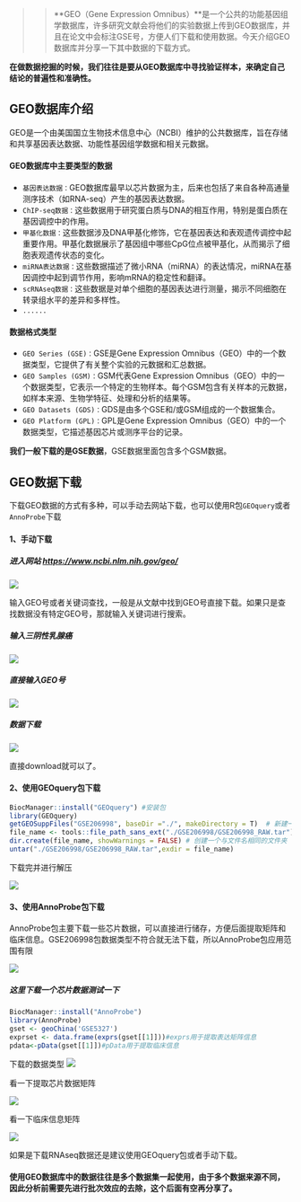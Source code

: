 >>**GEO（Gene Expression Omnibus）**是一个公共的功能基因组学数据库，许多研究文献会将他们的实验数据上传到GEO数据库，并且在论文中会标注GSE号，方便人们下载和使用数据。今天介绍GEO数据库并分享一下其中数据的下载方式。

**在做数据挖掘的时候，我们往往是要从GEO数据库中寻找验证样本，来确定自己结论的普遍性和准确性。**
## GEO数据库介绍
GEO是一个由美国国立生物技术信息中心（NCBI）维护的公共数据库，旨在存储和共享基因表达数据、功能性基因组学数据和相关元数据。
#### GEO数据库中主要类型的数据
- `基因表达数据：`GEO数据库最早以芯片数据为主，后来也包括了来自各种高通量测序技术（如RNA-seq）产生的基因表达数据。
- `ChIP-seq数据：`这些数据用于研究蛋白质与DNA的相互作用，特别是蛋白质在基因调控中的作用。
- `甲基化数据：`这些数据涉及DNA甲基化修饰，它在基因表达和表观遗传调控中起重要作用。甲基化数据展示了基因组中哪些CpG位点被甲基化，从而揭示了细胞表观遗传状态的变化。
- `miRNA表达数据：`这些数据描述了微小RNA（miRNA）的表达情况，miRNA在基因调控中起到调节作用，影响mRNA的稳定性和翻译。
- `scRNAseq数据：`这些数据是对单个细胞的基因表达进行测量，揭示不同细胞在转录组水平的差异和多样性。
- `......`

#### 数据格式类型
- `GEO Series (GSE)：`GSE是Gene Expression Omnibus（GEO）中的一个数据类型，它提供了有关整个实验的元数据和汇总数据。
- `GEO Samples (GSM)：`GSM代表Gene Expression Omnibus（GEO）中的一个数据类型，它表示一个特定的生物样本。每个GSM包含有关样本的元数据，如样本来源、生物学特征、处理和分析的结果等。
- `GEO Datasets (GDS)：`GDS是由多个GSE和/或GSM组成的一个数据集合。
- `GEO Platform (GPL)：`GPL是Gene Expression Omnibus（GEO）中的一个数据类型，它描述基因芯片或测序平台的记录。

**我们一般下载的是GSE数据**，GSE数据里面包含多个GSM数据。

## GEO数据下载
下载GEO数据的方式有多种，可以手动去网站下载，也可以使用R包`GEOquery`或者`AnnoProbe`下载
#### 1、手动下载
##### 进入网站 https://www.ncbi.nlm.nih.gov/geo/

![](https://files.mdnice.com/user/23696/34f68198-b8c1-4fbe-a870-7702507574d5.png)

输入GEO号或者关键词查找，一般是从文献中找到GEO号直接下载。如果只是查找数据没有特定GEO号，那就输入关键词进行搜索。

##### 输入三阴性乳腺癌

![](https://files.mdnice.com/user/23696/2fa893c3-139d-4c81-a913-40c40816fd3e.png)

##### 直接输入GEO号

![](https://files.mdnice.com/user/23696/7da4063c-f20e-478b-a67d-9d927bc9ba1e.png)

##### 数据下载

![](https://files.mdnice.com/user/23696/2c3d0dca-cb57-4227-a19b-5c737f1f6b5d.png)

直接download就可以了。

#### 2、使用GEOquery包下载
```r
BiocManager::install("GEOquery") #安装包
library(GEOquery)
getGEOSuppFiles("GSE206998", baseDir ="./", makeDirectory = T)  # 新建一个文件夹
file_name <- tools::file_path_sans_ext("./GSE206998/GSE206998_RAW.tar") # 获取 .tar 文件的文件名（不包括扩展名）
dir.create(file_name, showWarnings = FALSE) # 创建一个与文件名相同的文件夹
untar("./GSE206998/GSE206998_RAW.tar",exdir = file_name)
```
下载完并进行解压

![](https://files.mdnice.com/user/23696/11d841e8-6bde-4cfb-9d4d-6a59f9339f34.png)

#### 3、使用AnnoProbe包下载
AnnoProbe包主要下载一些芯片数据，可以直接进行储存，方便后面提取矩阵和临床信息。GSE206998包数据类型不符合就无法下载，所以AnnoProbe包应用范围有限

![](https://files.mdnice.com/user/23696/8cd2a160-ac32-4ef5-aedf-8d069393db8a.png)

##### 这里下载一个芯片数据测试一下
```r
BiocManager::install("AnnoProbe")
library(AnnoProbe)
gset <- geoChina('GSE5327')
exprset <- data.frame(exprs(gset[[1]]))#exprs用于提取表达矩阵信息
pdata<-pData(gset[[1]])#pData用于提取临床信息
```
下载的数据类型
![](https://files.mdnice.com/user/23696/b48255ff-3e87-459b-8014-9f08627e887b.png)

看一下提取芯片数据矩阵

![](https://files.mdnice.com/user/23696/3cba1a49-8b0f-4d5a-9532-7b40c32ec7b4.png)

看一下临床信息矩阵

![](https://files.mdnice.com/user/23696/7bee123a-be89-4007-9e78-a8c3c1f4a859.png)

如果是下载RNAseq数据还是建议使用GEOquery包或者手动下载。

#### 使用GEO数据库中的数据往往是多个数据集一起使用，由于多个数据来源不同，因此分析前需要先进行批次效应的去除，这个后面有空再分享了。



